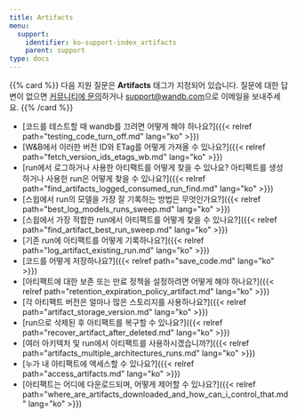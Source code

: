 ```yaml
---
title: Artifacts
menu:
  support:
    identifier: ko-support-index_artifacts
    parent: support
type: docs
---
```


{{% card %}}
다음 지원 질문은 <b>Artifacts</b> 태그가 지정되어 있습니다. 질문에 대한 답변이 없으면 [커뮤니티에 문의](https://community.wandb.ai/)하거나 [support@wandb.com](mailto:support@wandb.com)으로 이메일을 보내주세요.
{{% /card %}}

- [코드를 테스트할 때 wandb를 끄려면 어떻게 해야 하나요?]({{< relref path="testing_code_turn_off.md" lang="ko" >}})
- [W&B에서 이러한 버전 ID와 ETag를 어떻게 가져올 수 있나요?]({{< relref path="fetch_version_ids_etags_wb.md" lang="ko" >}})
- [run에서 로그하거나 사용한 아티팩트를 어떻게 찾을 수 있나요? 아티팩트를 생성하거나 사용한 run은 어떻게 찾을 수 있나요?]({{< relref path="find_artifacts_logged_consumed_run_find.md" lang="ko" >}})
- [스윕에서 run의 모델을 가장 잘 기록하는 방법은 무엇인가요?]({{< relref path="best_log_models_runs_sweep.md" lang="ko" >}})
- [스윕에서 가장 적합한 run에서 아티팩트를 어떻게 찾을 수 있나요?]({{< relref path="find_artifact_best_run_sweep.md" lang="ko" >}})
- [기존 run에 아티팩트를 어떻게 기록하나요?]({{< relref path="log_artifact_existing_run.md" lang="ko" >}})
- [코드를 어떻게 저장하나요?]({{< relref path="save_code‌.md" lang="ko" >}})
- [아티팩트에 대한 보존 또는 만료 정책을 설정하려면 어떻게 해야 하나요?]({{< relref path="retention_expiration_policy_artifact.md" lang="ko" >}})
- [각 아티팩트 버전은 얼마나 많은 스토리지를 사용하나요?]({{< relref path="artifact_storage_version.md" lang="ko" >}})
- [run으로 삭제된 후 아티팩트를 복구할 수 있나요?]({{< relref path="recover_artifact_after_deleted.md" lang="ko" >}})
- [여러 아키텍처 및 run에서 아티팩트를 사용하시겠습니까?]({{< relref path="artifacts_multiple_architectures_runs.md" lang="ko" >}})
- [누가 내 아티팩트에 액세스할 수 있나요?]({{< relref path="access_artifacts.md" lang="ko" >}})
- [아티팩트는 어디에 다운로드되며, 어떻게 제어할 수 있나요?]({{< relref path="where_are_artifacts_downloaded_and_how_can_i_control_that.md" lang="ko" >}})
